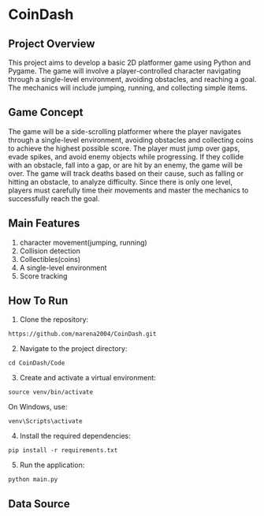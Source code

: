 # CoinDash
## Project Overview
This project aims to develop a basic 2D platformer game using Python and Pygame. The game will involve a player-controlled character navigating through a single-level environment, avoiding obstacles, and reaching a goal. The mechanics will include jumping, running, and collecting simple items.

## Game Concept
The game will be a side-scrolling platformer where the player navigates through a single-level environment, avoiding obstacles and collecting coins to achieve the highest possible score. The player must jump over gaps, evade spikes, and avoid enemy objects while progressing. If they collide with an obstacle, fall into a gap, or are hit by an enemy, the game will be over. The game will track deaths based on their cause, such as falling or hitting an obstacle, to analyze difficulty. Since there is only one level, players must carefully time their movements and master the mechanics to successfully reach the goal.

## Main Features
1. character movement(jumping, running)
2. Collision detection
3. Collectibles(coins)
4. A single-level environment
5. Score tracking

## How To Run
1. Clone the repository:
```
https://github.com/marena2004/CoinDash.git
```
2. Navigate to the project directory:
```
cd CoinDash/Code
```
3. Create and activate a virtual environment:
```
source venv/bin/activate
```
On Windows, use:
```
venv\Scripts\activate
```
4. Install the required dependencies:
```
pip install -r requirements.txt
```
5. Run the application:
```
python main.py
```
## Data Source
